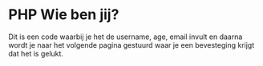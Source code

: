 # PHP Wie ben jij?

Dit is een code waarbij je het de username, age, email invult en daarna wordt je naar het volgende pagina gestuurd waar je een bevesteging krijgt dat het is gelukt.